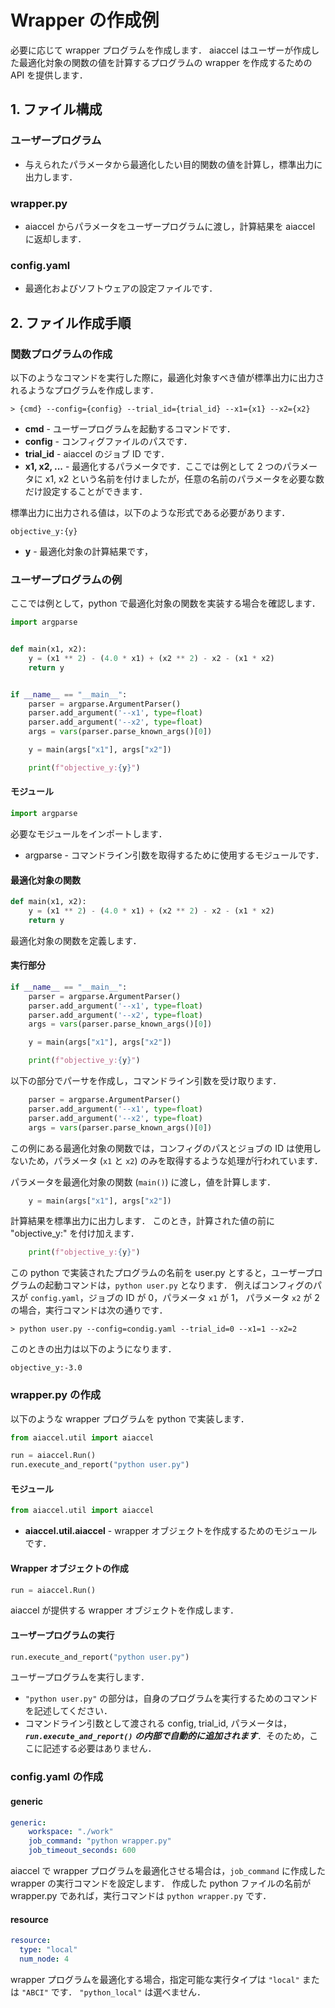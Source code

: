 # Wrapper の作成例

必要に応じて wrapper プログラムを作成します．
aiaccel はユーザーが作成した最適化対象の関数の値を計算するプログラムの wrapper を作成するための API を提供します．

## 1. ファイル構成

### ユーザープログラム

- 与えられたパラメータから最適化したい目的関数の値を計算し，標準出力に出力します．

### wrapper.py

- aiaccel からパラメータをユーザープログラムに渡し，計算結果を aiaccel に返却します．

### config.yaml

- 最適化およびソフトウェアの設定ファイルです．


## 2. ファイル作成手順

### 関数プログラムの作成


以下のようなコマンドを実行した際に，最適化対象すべき値が標準出力に出力されるようなプログラムを作成します．

```console
> {cmd} --config={config} --trial_id={trial_id} --x1={x1} --x2={x2}
```
- **cmd** - ユーザープログラムを起動するコマンドです．
- **config** - コンフィグファイルのパスです．
- **trial_id** - aiaccel のジョブ ID です．
- **x1, x2, ...** - 最適化するパラメータです．ここでは例として 2 つのパラメータに x1, x2 という名前を付けましたが，任意の名前のパラメータを必要な数だけ設定することができます．

標準出力に出力される値は，以下のような形式である必要があります．

```
objective_y:{y}
```

- **y** - 最適化対象の計算結果です，


### ユーザープログラムの例

ここでは例として，python で最適化対象の関数を実装する場合を確認します．


```python
import argparse


def main(x1, x2):
    y = (x1 ** 2) - (4.0 * x1) + (x2 ** 2) - x2 - (x1 * x2)
    return y


if __name__ == "__main__":
    parser = argparse.ArgumentParser()
    parser.add_argument('--x1', type=float)
    parser.add_argument('--x2', type=float)
    args = vars(parser.parse_known_args()[0])

    y = main(args["x1"], args["x2"])

    print(f"objective_y:{y}")
```

#### モジュール
```python
import argparse
```
必要なモジュールをインポートします．

- argparse - コマンドライン引数を取得するために使用するモジュールです．

#### 最適化対象の関数
```python
def main(x1, x2):
    y = (x1 ** 2) - (4.0 * x1) + (x2 ** 2) - x2 - (x1 * x2)
    return y
```
最適化対象の関数を定義します．

#### 実行部分
```python
if __name__ == "__main__":
    parser = argparse.ArgumentParser()
    parser.add_argument('--x1', type=float)
    parser.add_argument('--x2', type=float)
    args = vars(parser.parse_known_args()[0])

    y = main(args["x1"], args["x2"])

    print(f"objective_y:{y}")
```

以下の部分でパーサを作成し，コマンドライン引数を受け取ります．
```python
    parser = argparse.ArgumentParser()
    parser.add_argument('--x1', type=float)
    parser.add_argument('--x2', type=float)
    args = vars(parser.parse_known_args()[0])
```
この例にある最適化対象の関数では，コンフィグのパスとジョブの ID は使用しないため，パラメータ (`x1` と `x2`) のみを取得するような処理が行われています．


パラメータを最適化対象の関数 (`main()`) に渡し，値を計算します．
```python
    y = main(args["x1"], args["x2"])
```

計算結果を標準出力に出力します．
このとき，計算された値の前に "objective_y:" を付け加えます．
```python
    print(f"objective_y:{y}")
```

この python で実装されたプログラムの名前を user.py とすると，ユーザープログラムの起動コマンドは，`python user.py` となります．
例えばコンフィグのパスが `config.yaml`，ジョブの ID が 0，パラメータ `x1` が 1， パラメータ `x2` が 2 の場合，実行コマンドは次の通りです．
```console
> python user.py --config=condig.yaml --trial_id=0 --x1=1 --x2=2
```
このときの出力は以下のようになります．
```console
objective_y:-3.0
```

### wrapper.py の作成

以下のような wrapper プログラムを python で実装します．
```python
from aiaccel.util import aiaccel

run = aiaccel.Run()
run.execute_and_report("python user.py")
```

#### モジュール
```python
from aiaccel.util import aiaccel
```
- **aiaccel.util.aiaccel** - wrapper オブジェクトを作成するためのモジュールです．

#### Wrapper オブジェクトの作成
```python
run = aiaccel.Run()
```
aiaccel が提供する wrapper オブジェクトを作成します．

#### ユーザープログラムの実行
```python
run.execute_and_report("python user.py")
```
ユーザープログラムを実行します．
- `"python user.py"` の部分は，自身のプログラムを実行するためのコマンドを記述してください．
- コマンドライン引数として渡される config, trial_id, パラメータは， ***`run.execute_and_report()` の内部で自動的に追加されます***．そのため，ここに記述する必要はありません．


### config.yaml の作成

#### generic
```yaml
generic:
    workspace: "./work"
    job_command: "python wrapper.py"
    job_timeout_seconds: 600
```

aiaccel で wrapper プログラムを最適化させる場合は，`job_command` に作成した wrapper の実行コマンドを設定します．
作成した python ファイルの名前が wrapper.py であれば，実行コマンドは `python wrapper.py` です．


#### resource
```yaml
resource:
  type: "local"
  num_node: 4
```
wrapper プログラムを最適化する場合，指定可能な実行タイプは `"local"` または `"ABCI"` です．
`"python_local"` は選べません．
